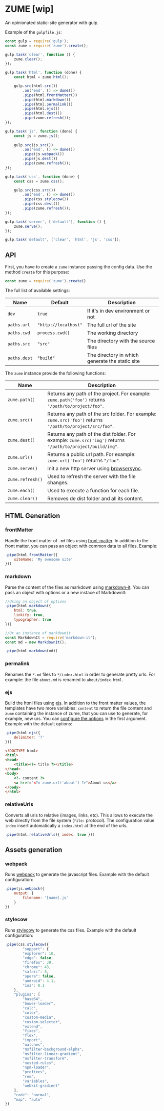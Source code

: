 # ZUME [wip]

An opinionated static-site generator with gulp.

Example of the `gulpfile.js`:

```js
const gulp = require('gulp');
const zume = require('zume').create();

gulp.task('clear', function () {
    zume.clear();
});

gulp.task('html', function (done) {
    const html = zume.html();

    gulp.src(html.src())
        .on('end', () => done())
        .pipe(html.frontMatter())
        .pipe(html.markdown())
        .pipe(html.permalink())
        .pipe(html.ejs())
        .pipe(html.dest())
        .pipe(zume.refresh());
});

gulp.task('js', function (done) {
    const js = zume.js();
    
    gulp.src(js.src())
        .on('end', () => done())
        .pipe(js.webpack())
        .pipe(js.dest())
        .pipe(zume.refresh());
});

gulp.task('css', function (done) {
    const css = zume.css();

    gulp.src(css.src())
        .on('end', () => done())
        .pipe(css.stylecow())
        .pipe(css.dest())
        .pipe(zume.refresh());
});

gulp.task('server', ['default'], function () {
    zume.serve();
});

gulp.task('default', ['clear', 'html', 'js', 'css']);
```

## API

First, you have to create a `zume` instance passing the config data. Use the method `create` for this purpose:

```js
const zume = require('zume').create()
```

The full list of available settings:

Name | Default | Description
-----|---------|------------
`dev` | `true` | If it's in dev environment or not
`paths.url` | `"http://localhost"` | The full url of the site
`paths.cwd` | `process.cwd()` | The working directory
`paths.src` | `"src"` | The directory with the source files
`paths.dest` | `"build"` | The directory in which generate the static site

The `zume` instance provide the following functions:

Name | Description
-----|------------
`zume.path()` | Returns any path of the project. For example: `zume.path('foo')` returns `"/path/to/project/foo"`.
`zume.src()` | Returns any path of the src folder. For example: `zume.src('foo')` returns `"/path/to/project/src/foo"`.
`zume.dest()` | Returns any path of the dist folder. For example: `zume.src('img')` returns `"/path/to/project/build/img"`.
`zume.url()` | Returns a public url path. For example: `zume.url('foo')` returns `"/foo"`.
`zume.serve()` | Init a new http server using [browsersync](http://browsersync.io/).
`zume.refresh()` | Used to refresh the server with the file changes.
`zume.each()` | Used to execute a function for each file.
`zume.clear()` | Removes de dist folder and all its content.

## HTML Generation

### frontMatter

Handle the front matter of `.md` files using [front-matter](https://github.com/jxson/front-matter). In addition to the front matter, you can pass an object with common data to all files. Example:

```js
.pipe(html.frontMatter({
    siteName: 'My awesome site'
}))
```

### markdown

Parse the content of the files as markdown using [markdown-it](https://github.com/markdown-it/markdown-it). You can pass an object with options or a new instace of MarkdownIt:

```js
//Using an object of options
.pipe(html.markdown({
    html: true,
    linkify: true,
    typographer: true
}))

//Or an instance of markdownit
const MarkdownIt = require('markdown-it');
const md = new MarkdownIt();

.pipe(html.markdown(md))
```

### permalink

Renames the `*.md` files to `*/index.html` in order to generate pretty urls. For example: the file `about.md` is renamed to `about/index.html`.

### ejs

Build the html files using [ejs](https://github.com/mde/ejs). In addition to the front matter values, the templates have two more variables: `content` to return the file content and `zume` containing the instance of zume, that you can use to generate, for example, new urs. You can [configure the options](https://github.com/mde/ejs#options) in the first argument. Example with the default options:

```js
.pipe(html.ejs({
    delimiter: '?'
}))
```

```html
<!DOCTYPE html>
<html>
<head>
    <title><?= title ?></title>
</head>
<body>
    <?- content ?>
    <a href="<?= zume.url('about') ?>">About us</a>
</body>
</html>
```

### relativeUrls

Converts all urls to relative (images, links, etc). This allows to execute the web directly from the file system (`file:` protocol). The configuration value `index` insert automatically a `index.html` at the end of the urls.

```js
.pipe(html.relativeUrls({ index: true }))
```

## Assets generation

### webpack

Runs [webpack](https://webpack.js.org/) to generate the javascript files. Example with the default configuration:

```js
.pipe(js.webpack({
    output: {
        filename: '[name].js'
    }
})
```

### stylecow

Runs [stylecow](http://stylecow.github.io/) to generate the css files. Example with the default configuration:

```js
.pipe(css.stylecow({
        "support": {
        "explorer": 10,
        "edge": false,
        "firefox": 39,
        "chrome": 43,
        "safari": 8,
        "opera": false,
        "android": 4.1,
        "ios": 8.1
    },
    "plugins": [
        "base64",
        "bower-loader",
        "calc",
        "color",
        "custom-media",
        "custom-selector",
        "extend",
        "fixes",
        "flex",
        "import",
        "matches",
        "msfilter-background-alpha",
        "msfilter-linear-gradient",
        "msfilter-transform",
        "nested-rules",
        "npm-loader",
        "prefixes",
        "rem",
        "variables",
        "webkit-gradient"
    ],
    "code": "normal",
    "map": "auto"
})
```

